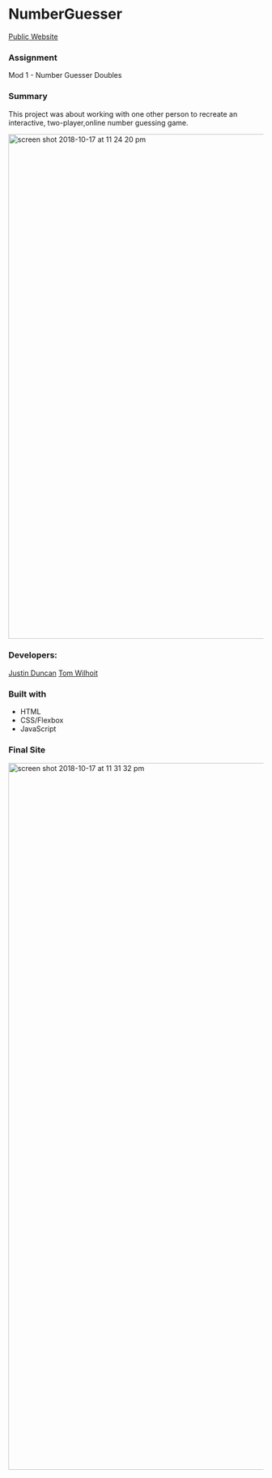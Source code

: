 # NumberGuesser

[Public Website](https://justind85.github.io/number_guesser_doubles/)

### Assignment
Mod 1 - Number Guesser Doubles

### Summary
This project was about working with one other person to recreate an interactive, two-player,online number guessing game. 

<img width="996" alt="screen shot 2018-10-17 at 11 24 20 pm" src="https://user-images.githubusercontent.com/18714169/47132939-d0b63f00-d263-11e8-963d-efb0abbce2b7.png">

### Developers:
 [Justin Duncan](https://github.com/JustinD85) [Tom Wilhoit](https://github.com/TomWilhoit)
								


### Built with
* HTML
* CSS/Flexbox
* JavaScript

### Final Site
<img width="1395" alt="screen shot 2018-10-17 at 11 31 32 pm" src="https://user-images.githubusercontent.com/18714169/47133193-de1ff900-d264-11e8-9905-bc5c0f19131b.png">

